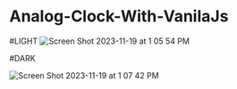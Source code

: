 # Analog-Clock-With-VanilaJs
#LIGHT
![Screen Shot 2023-11-19 at 1 05 54 PM](https://github.com/abiribahullas7766/Analog-Clock-With-VanilaJs/assets/54986400/a72da9d1-872f-4675-9ec9-b6f43b829a50)

#DARK

![Screen Shot 2023-11-19 at 1 07 42 PM](https://github.com/abiribahullas7766/Analog-Clock-With-VanilaJs/assets/54986400/ccbe10b9-32eb-4d10-b81a-d1304f3afb9f)
